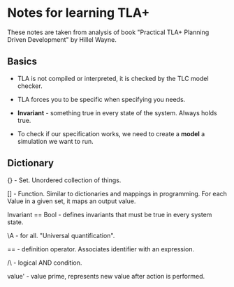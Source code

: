 # Notes for learning TLA+

These notes are taken from analysis of book "Practical TLA+ Planning Driven Development" by Hillel Wayne.

## Basics

- TLA is not compiled or interpreted, it is checked by the TLC model checker.
- TLA forces you to be specific when specifying you needs.

- **Invariant** - something true in every state of the system. Always holds true.

- To check if our specification works, we need to create a **model** a simulation we want to run.

## Dictionary

{} - Set. Unordered collection of things.

[] - Function. Similar to dictionaries and mappings in programming.
For each Value in a given set, it maps an output value.

Invariant == Bool - defines invariants that must be true in every system state.

\A - for all. "Universal quantification".

== - definition operator. Associates identifier with an expression.

/\ - logical AND condition.

value' - value prime, represents new value after action is performed.
